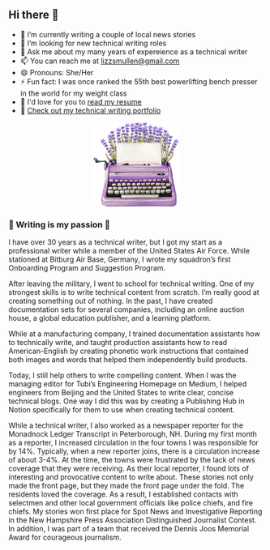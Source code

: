 ## Hi there 👋

- 🔭 I’m currently writing a couple of local news stories
- 🤔 I’m looking for new technical writing roles
- 💬 Ask me about my many years of expereience as a technical writer
- 📫 You can reach me at lizzsmullen@gmail.com
- 😄 Pronouns: She/Her
- ⚡ Fun fact: I was once ranked the 55th best powerlifting bench presser in the world for my weight class
- 👑 I'd love for you to [read my resume](https://github.com/lizztest/lizzpowerlifter/raw/main/Lizz%20Smullen%20101424%20(1).docx)
- 🧚 [Check out my technical writing portfolio](https://github.com/lizztest/lizzpowerlifter/blob/main/Technical%20Writing%20Portfolio.md)

<p align="center">
  <img src="https://github.com/lizztest/lizzpowerlifter/raw/main/AdobeStock_415859523.jpeg" alt="Descriptive Alt Text" width="168" />
</p>


### 💖 Writing is my passion 💖	

I have over 30 years as a technical writer, but I got my start as a professional writer while a member of the United States Air Force. While stationed at Bitburg Air Base, Germany, I wrote my squadron’s first Onboarding Program and Suggestion Program. 

After leaving the military, I went to school for technical writing. One of my strongest skills is to write technical content from scratch. I’m really good at creating something out of nothing. In the past, I have created documentation sets for several companies, including an online auction house, a global education publisher, and a learning platform.  

While at a manufacturing company, I trained documentation assistants how to technically write, and taught production assistants how to read American-English by creating phonetic work instructions that contained both images and words that helped them independently build products.  

Today, I still help others to write compelling content. When I was the managing editor for Tubi’s Engineering Homepage on Medium, I helped engineers from Beijing and the United States to write clear, concise technical blogs. One way I did this was by creating a Publishing Hub in Notion specifically for them to use when creating technical content.  

While a technical writer, I also worked as a newspaper reporter for the Monadnock Ledger Transcript in Peterborough, NH. During my first month as a reporter, I increased circulation in the four towns I was responsible for by 14%. Typically, when a new reporter joins, there is a circulation increase of about 3-4%. At the time, the towns were frustrated by the lack of news coverage that they were receiving. As their local reporter, I found lots of interesting and provocative content to write about. These stories not only made the front page, but they made the front page under the fold. The residents loved the coverage. As a result, I established contacts with selectmen and other local government officials like police chiefs, and fire chiefs. My stories won first place for Spot News and Investigative Reporting in the New Hampshire Press Association Distinguished Journalist Contest. In addition, I was part of a team that received the Dennis Joos Memorial Award for courageous journalism.
